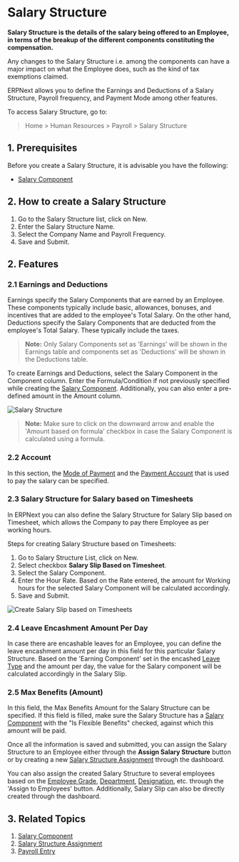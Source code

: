 <!-- add-breadcrumbs -->
# Salary Structure

**Salary Structure is the details of the salary being offered to an Employee, in terms of the breakup of the different components constituting the compensation.**

Any changes to the Salary Structure i.e. among the components can have a major impact on what the Employee does, such as the kind of tax exemptions claimed.

ERPNext allows you to define the Earnings and Deductions of a Salary Structure, Payroll frequency, and Payment Mode among other features.

To access Salary Structure, go to:
> Home > Human Resources > Payroll > Salary Structure


## 1. Prerequisites

Before you create a Salary Structure, it is advisable you have the following:

* [Salary Component](/docs/v12/user/manual/en/human-resources/salary-component)


## 2. How to create a Salary Structure

1. Go to the Salary Structure list, click on New.
2. Enter the Salary Structure Name.
3. Select the Company Name and Payroll Frequency.
3. Save and Submit.


## 2. Features

### 2.1 Earnings and Deductions

Earnings specify the Salary Components that are earned by an Employee. These components typically include basic, allowances, bonuses, and incentives that are added to the employee's Total Salary. On the other hand, Deductions specify the Salary Components that are deducted from the employee's Total Salary. These typically include the taxes.

>**Note:** Only Salary Components set as 'Earnings' will be shown in the Earnings table and components set as 'Deductions' will be shown in the Deductions table.


To create Earnings and Deductions, select the Salary Component in the Component column. Enter the Formula/Condition if not previously specified while creating the [Salary Component](/docs/v12/user/manual/en/human-resources/salary-component). Additionally, you can also enter a pre-defined amount in the Amount column.



<img class="screenshot" alt="Salary Structure" src="{{docs_base_url}}/v12/assets/img/human-resources/salary-structure.png">


> **Note:** Make sure to click on the downward arrow and enable the 'Amount based on formula' checkbox in case the Salary Component is calculated using a formula.


### 2.2 Account

In this section, the [Mode of Payment](/docs/v12/user/manual/en/accounts/mode-of-payment) and the [Payment Account](/docs/v12/user/manual/en/accounts/chart-of-accounts) that is used to pay the salary can be specified.

### 2.3 Salary Structure for Salary based on Timesheets

In ERPNext you can also define the Salary Structure for Salary Slip based on Timesheet, which allows the Company to pay there Employee as per working hours.

Steps for creating Salary Structure based on Timesheets:

1. Go to Salary Structure List, click on New.
1. Select checkbox **Salary Slip Based on Timesheet**.
1. Select the Salary Component.
1. Enter the Hour Rate. Based on the Rate entered, the amount for Working hours for the selected Salary Component will be calculated accordingly.
1. Save and Submit.

 <img class="screenshot" alt="Create Salary Slip based on Timesheets" src="{{docs_base_url}}/v12/assets/img/human-resources/salary-structure-for-salary-based-on-timesheets.png">


### 2.4 Leave Encashment Amount Per Day

In case there are encashable leaves for an Employee, you can define the leave encashment amount per day in this field for this particular Salary Structure. Based on the 'Earning Component' set in the encashed [Leave Type](/docs/v12/user/manual/en/human-resources/leave-type) and the amount per day, the value for the Salary component will be calculated accordingly in the Salary Slip.


### 2.5 Max Benefits (Amount)

In this field, the Max Benefits Amount for the Salary Structure can be specified. If this field is filled, make sure the Salary Structure has a [Salary Component](/docs/v12/user/manual/en/human-resources/salary-component) with the "Is Flexible Benefits" checked, against which this amount will be paid.



Once all the information is saved and submitted, you can assign the Salary Structure to an Employee either through the **Assign Salary Structure** button or by creating a new [Salary Structure Assignment](/docs/v12/user/manual/en/human-resources/salary-structure-assignment) through the dashboard.

You can also assign the created Salary Structure to several employees based on the [Employee Grade](/docs/v12/user/manual/en/human-resources/employee-grade), [Department](/docs/v12/user/manual/en/human-resources/department), [Designation](/docs/v12/user/manual/en/human-resources/designation), etc. through the 'Assign to Employees' button.
Additionally, Salary Slip can also be directly created through the dashboard.

## 3. Related Topics

1. [Salary Component](/docs/v12/user/manual/en/human-resources/salary-component)
1. [Salary Structure Assignment](/docs/v12/user/manual/en/human-resources/salary-structure-assignment)
1. [Payroll Entry](/docs/v12/user/manual/en/human-resources/payroll-entry)
